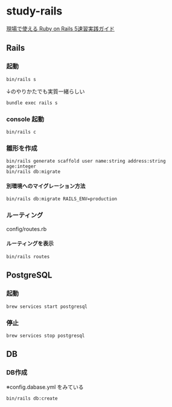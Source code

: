 # study-rails
[現場で使える Ruby on Rails 5速習実践ガイド](https://book.mynavi.jp/supportsite/detail/9784839962227.html)


## Rails
### 起動

```
bin/rails s
```

↓のやりかたでも実質一緒らしい

```
bundle exec rails s
```

### console 起動

```
bin/rails c
```

### 雛形を作成

```
bin/rails generate scaffold user name:string address:string age:integer
bin/rails db:migrate
```

#### 別環境へのマイグレーション方法

```
bin/rails db:migrate RAILS_ENV=production
```


### ルーティング
config/routes.rb

#### ルーティングを表示

```
bin/rails routes
```


## PostgreSQL
### 起動

```
brew services start postgresql
```

### 停止

```
brew services stop postgresql
```

## DB
### DB作成
※config.dabase.yml をみている

```
bin/rails db:create
```

